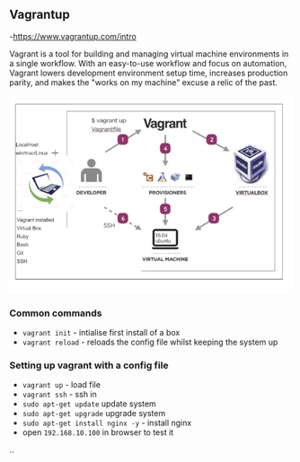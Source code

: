 ## Vagrantup
-https://www.vagrantup.com/intro

Vagrant is a tool for building and managing virtual machine environments in a single workflow. With an easy-to-use workflow and focus on automation, Vagrant lowers development environment setup time, increases production parity, and makes the "works on my machine" excuse a relic of the past.

![Vagrant diagram](/Documentation/resources/vagrant.png)

### Common commands
- `vagrant init` - intialise first install of a box
- `vagrant reload` - reloads the config file whilst keeping the system up

### Setting up vagrant with a config file
- `vagrant up` - load file
- `vagrant ssh` - ssh in 
- `sudo apt-get update` update system
- `sudo apt-get upgrade` upgrade system
- `sudo apt-get install nginx -y` - install nginx
- open `192.168.10.100` in browser to test it

..
